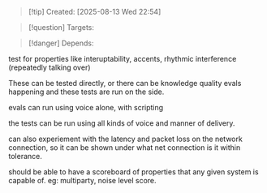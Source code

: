 
>[!tip] Created: [2025-08-13 Wed 22:54]

>[!question] Targets: 

>[!danger] Depends: 

test for properties like interuptability, accents, rhythmic interference (repeatedly talking over)

These can be tested directly, or there can be knowledge quality evals happening and these tests are run on the side.

evals can run using voice alone, with scripting

the tests can be run using all kinds of voice and manner of delivery.

can also experiement with the latency and packet loss on the network connection, so it can be shown under what net connection is it within tolerance.

should be able to have a scoreboard of properties that any given system is capable of.
eg: multiparty, noise level score.
